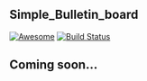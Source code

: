 ## Simple_Bulletin_board 
[![Awesome](https://awesome.re/badge.svg)](https://awesome.re)
[![Build Status](https://travis-ci.com/RootenberG/Simple_Bulletin_board.svg?branch=master)](https://travis-ci.com/RootenberG/Simple_Bulletin_board)
## Coming soon...

